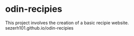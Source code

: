 # odin-recipies
This project involves the creation of a basic recipie website.
sezerh101.github.io/odin-recipies